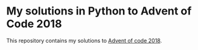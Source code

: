 # My solutions in Python to Advent of Code 2018

This repository contains my solutions to [Advent of code 2018](https://adventofcode.com/).
